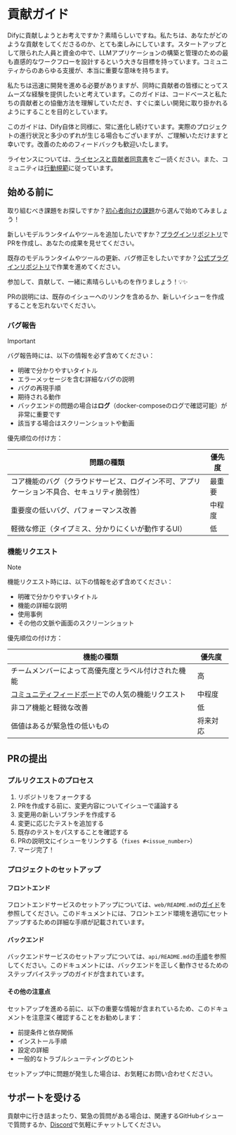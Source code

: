 # 貢献ガイド

Difyに貢献しようとお考えですか？素晴らしいですね。私たちは、あなたがどのような貢献をしてくださるのか、とても楽しみにしています。スタートアップとして限られた人員と資金の中で、LLMアプリケーションの構築と管理のための最も直感的なワークフローを設計するという大きな目標を持っています。コミュニティからのあらゆる支援が、本当に重要な意味を持ちます。

私たちは迅速に開発を進める必要がありますが、同時に貢献者の皆様にとってスムーズな経験を提供したいと考えています。このガイドは、コードベースと私たちの貢献者との協働方法を理解していただき、すぐに楽しい開発に取り掛かれるようにすることを目的としています。

このガイドは、Dify自体と同様に、常に進化し続けています。実際のプロジェクトの進行状況と多少のずれが生じる場合もございますが、ご理解いただけますと幸いです。改善のためのフィードバックも歓迎いたします。

ライセンスについては、[ライセンスと貢献者同意書](../LICENSE)をご一読ください。また、コミュニティは[行動規範](https://github.com/langgenius/.github/blob/main/CODE_OF_CONDUCT.md)に従っています。

## 始める前に

取り組むべき課題をお探しですか？[初心者向けの課題](https://github.com/langgenius/dify/issues?q=is%3Aissue%20state%3Aopen%20label%3A%22good%20first%20issue%22)から選んで始めてみましょう！

新しいモデルランタイムやツールを追加したいですか？[プラグインリポジトリ](https://github.com/langgenius/dify-plugins)でPRを作成し、あなたの成果を見せてください。

既存のモデルランタイムやツールの更新、バグ修正をしたいですか？[公式プラグインリポジトリ](https://github.com/langgenius/dify-official-plugins)で作業を進めてください。

参加して、貢献して、一緒に素晴らしいものを作りましょう！💡✨

PRの説明には、既存のイシューへのリンクを含めるか、新しいイシューを作成することを忘れないでください。

### バグ報告

> [!IMPORTANT]
> バグ報告時には、以下の情報を必ず含めてください：

- 明確で分かりやすいタイトル
- エラーメッセージを含む詳細なバグの説明
- バグの再現手順
- 期待される動作
- バックエンドの問題の場合は**ログ**（docker-composeのログで確認可能）が非常に重要です
- 該当する場合はスクリーンショットや動画

優先順位の付け方：

| 問題の種類 | 優先度 |
| ------------------------------------------------------------ | --------- |
| コア機能のバグ（クラウドサービス、ログイン不可、アプリケーション不具合、セキュリティ脆弱性） | 最重要 |
| 重要度の低いバグ、パフォーマンス改善 | 中程度 |
| 軽微な修正（タイプミス、分かりにくいが動作するUI） | 低 |

### 機能リクエスト

> [!NOTE]
> 機能リクエスト時には、以下の情報を必ず含めてください：

- 明確で分かりやすいタイトル
- 機能の詳細な説明
- 使用事例
- その他の文脈や画面のスクリーンショット

優先順位の付け方：

| 機能の種類 | 優先度 |
| ------------------------------------------------------------ | --------- |
| チームメンバーによって高優先度とラベル付けされた機能 | 高 |
| [コミュニティフィードボード](https://github.com/langgenius/dify/discussions/categories/feedbacks)での人気の機能リクエスト | 中程度 |
| 非コア機能と軽微な改善 | 低 |
| 価値はあるが緊急性の低いもの | 将来対応 |

## PRの提出

### プルリクエストのプロセス

1. リポジトリをフォークする
1. PRを作成する前に、変更内容についてイシューで議論する
1. 変更用の新しいブランチを作成する
1. 変更に応じたテストを追加する
1. 既存のテストをパスすることを確認する
1. PRの説明文にイシューをリンクする（`fixes #<issue_number>`）
1. マージ完了！

### プロジェクトのセットアップ

#### フロントエンド

フロントエンドサービスのセットアップについては、`web/README.md`の[ガイド](https://github.com/langgenius/dify/blob/main/web/README.md)を参照してください。このドキュメントには、フロントエンド環境を適切にセットアップするための詳細な手順が記載されています。

#### バックエンド

バックエンドサービスのセットアップについては、`api/README.md`の[手順](https://github.com/langgenius/dify/blob/main/api/README.md)を参照してください。このドキュメントには、バックエンドを正しく動作させるためのステップバイステップのガイドが含まれています。

#### その他の注意点

セットアップを進める前に、以下の重要な情報が含まれているため、このドキュメントを注意深く確認することをお勧めします：

- 前提条件と依存関係
- インストール手順
- 設定の詳細
- 一般的なトラブルシューティングのヒント

セットアップ中に問題が発生した場合は、お気軽にお問い合わせください。

## サポートを受ける

貢献中に行き詰まったり、緊急の質問がある場合は、関連するGitHubイシューで質問するか、[Discord](https://discord.gg/8Tpq4AcN9c)で気軽にチャットしてください。
